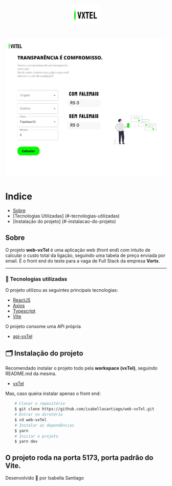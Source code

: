 <h1 align="center">
    <img src='public/images/logo.png'>
</h1>

<h1 align="center">
    <img src="public/images/vxTel.png">
</h1>

# Indice
- [Sobre](#-sobre)
- [Tecnologias Utilizadas] (#-tecnologias-utilizadas)
- [Instalação do projeto] (#-instalacao-do-projeto)

## Sobre

O projeto **web-vxTel** é uma aplicação web (front end) com intuito de calcular o custo total da ligação, seguindo uma tabela de preço enviada por email.
É o front end do teste para a vaga de Full Stack da empresa **Vortx**.

---

### 🚀 Tecnologias utilizadas

O projeto utilizou as seguintes principais tecnologias:

- [ReactJS](https://reactjs.org)
- [Axios](https://github.com/axios/axios)
- [Typescript](https://www.typescriptlang.org)
- [Vite](https://vitejs.dev)

O projeto consome uma API própria

- [api-vxTel](https://github.com/isabellasantiago/api-VxTel.git)

## 🗂 Instalação do projeto

Recomendado instalar o projeto todo pela **workspace (vxTel)**, seguindo README.md da mesma.
- [vxTel](https://github.com/isabellasantiago/vxTel.git)

Mas, caso queira instalar apenas o front end:

```bash
    # Clonar o repositório
    $ git clone https://github.com/isabellasantiago/web-vxTel.git
    # Entrar no diretório
    $ cd web-vxTel
    # Instalar as dependências
    $ yarn
    # Iniciar o projeto
    $ yarn dev
```
O projeto roda na porta 5173, porta padrão do Vite.
---

Desenvolvido 💜 por Isabella Santiago